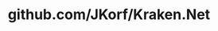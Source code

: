 ---
layout: post
title: github.com/JKorf/Kraken.Net
categories: link
tags: [انگلیسی, برنامه‌نویسی]
---